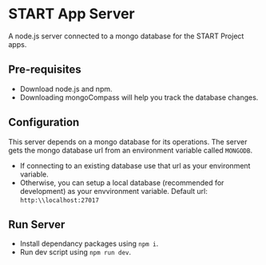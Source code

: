 # START App Server
A node.js server connected to a mongo database for the START Project apps.

## Pre-requisites
- Download node.js and npm.
- Downloading mongoCompass will help you track the database changes.

## Configuration
This server depends on a mongo database for its operations. The server gets the mongo database url from an environment variable called `MONGODB`. 

- If connecting to an existing database use that url as your environment variable.
- Otherwise, you can setup a local database (recommended for development) as your envvironment variable. Default url: `http:\\localhost:27017`

## Run Server
- Install dependancy packages using `npm i`.
- Run dev script using `npm run dev`. 
